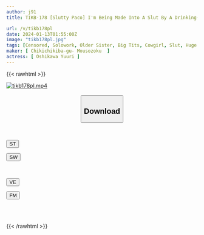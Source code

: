 ```yaml
---
author: j91
title: TIKB-178 [Slutty Paco] I'm Being Made Into A Slut By A Drinking-loving Glamorous Older Sister Yuuri Oshikawa

url: /v/tikb178pl
date: 2024-01-13T01:55:00Z
image: "tikb178pl.jpg"
tags: [Censored, Solowork, Older Sister, Big Tits, Cowgirl, Slut, Huge Butt	]
maker: [ Chikichikiba-gu- Mousozoku  ]
actress: [ Oshikawa Yuuri ]
---
```



{{< rawhtml >}}

<div class="video" data-videoid="9lDpRo7q2WIae8D">
    <a href="javascript:;">
        <img src="/v/tikb178pl/tikb178pl.jpg" width="WIDTH" height="HEIGHT" alt="tikb178pl.mp4" loading="lazy">
    </a>
</div>

<script type="text/javascript" src="https://j91.asia/asset/on-demand-st.js"></script>

<br>
  <link rel="stylesheet" href="https://j91.asia/asset/bs5.css">
  
  <center>
  <button class="btn btn-primary" type="button" data-bs-toggle="collapse" data-bs-target=".multi-collapse" aria-expanded="false" aria-controls="multiCollapseExample1 multiCollapseExample2"><h2>Download</h2></button></center>
</p>
<div class="row">
  <div class="col">
    <div class="collapse multi-collapse" id="multiCollapseExample1">
      <div class="card card-body">
	      	      <br>
<div class="buttons">  
<p><a href="https://streamtape.to/v/9lDpRo7q2WIae8D" target="_blank"><button class="btn-hover color-3"><i class="fa fa-download"></i> ST</button></a></p>
<p><a href="https://flaswish.com/45xttduzlu3j" target="_blank"><button class="btn-hover color-2"><i class="fa fa-download"></i> SW</button></a></p></div>
    </div>
  </div>
</div>
  <div class="col">
    <div class="collapse multi-collapse" id="multiCollapseExample2">
      <div class="card card-body">
	      <br>
<div class="buttons">
<p><a href="javascript:;" target="_blank"><button class="btn-hover color-9"><i class="fa fa-download"></i> VE</button></a></p>
<p><a href="javascript:;" target="_blank"><button class="btn-hover color-8"><i class="fa fa-download"></i> FM</button></a></p></div>
<br><br>
      </div>
    </div>
  </div>
</div>

{{< /rawhtml >}}